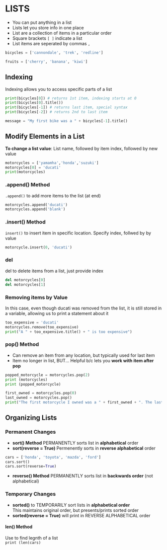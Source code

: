 # LISTS
- You can put anything in a list
- Lists let you store info in one place
- List are a collection of items in a particular order
- Square brackets `[ ]` indicate a list
- List items are seperated by commas `,`

```python
bicycles = ['cannondale', 'trek', 'redline']

fruits = ['cherry', 'banana', 'kiwi']
```

## Indexing
Indexing allows you to access specific parts of a list
```python
print(bicycles[0]) # returns 1st item, indexing starts at 0
print(bicycles[0].title())
print(bicycles[-1]) # returns last item, special syntax
print(bicycles[-2]) # returns 2nd to last item

message = "My first bike was a " + bicycles[-1].title()
```

## Modify Elements in a List
**To change a list value**: List name, followed by item index, followed by new value
```python
motorcycles = ['yamamha','honda','suzuki']
motorcycles[0] = 'ducati'
print(motorcycles)
```

### .append() Method
`.append()` to add more items to the list   (at end)
```python
motorcycles.append('ducati')
motorcycles.append('blank')
```

### .insert() Method
`insert()` to insert item in specific location. Specify index, follwed by by value
```python 
motorcycle.insert(0, 'ducati')
```

### del 
del to delete items from a list, just provide index
```python
del motorcycles[0]
del motorcycles[1]
```

### Removing items by Value
In this case, even though ducati was removed from the list, it is still stored in a variable, allowing us to print a statement about it
```python
too_expensive = 'ducati'
motorcycles.remove(too_expensive)
print("A " + too_expensive.title() + " is too expensive")
```

### pop() Method
- Can remove an item from any location, but typically used for last item
- Item no longer in list, BUT... Helpful b/c lets you **work with item after pop**
```python
popped_motorcycle = motorcycles.pop(2)
print (motorcycles)
print (popped_motorcycle)

first_owned = motorcycles.pop(0)
last_owned = motorcycles.pop()
print("The first motorcycle I owned was a " + first_owned + ". The last motocycle I owned was a " + last_owned)
```

## Organizing Lists
### Permanent Changes
- **sort() Method** PERMANENTLY sorts list in **alphabetical** order
- **sort(reverse = True)** Permenently sorts in **reverse alphabetical** order
```python
cars = ['honda', 'toyota', 'mazda', 'ford']
cars.sort()
cars.sort(reverse=True)
```
- **reverse() Method** PERMANENTLY sorts list in **backwards order** (not alphabetical)

### Temporary Changes
- **sorted()** to TEMPORARILY sort lists in **alphabetical order** <br>
This maintains original order, but presents/prints sorted order <br>
- **sorted(reverse = True)** will print in REVERSE ALPHABETICAL order

#### len() Method
Use to find legnth of a list <br>
`print (len(cars)`
